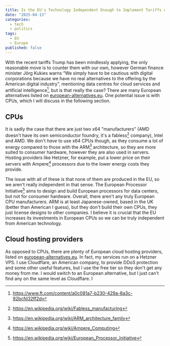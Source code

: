 ```yaml
---
title: Is the EU's Technology Independent Enough to Implement Tariffs on American Tech?
date: "2025-04-13"
categories:
  - tech
  - politics
tags:
  - EU
  - Europe
published: false
---
```


With the recent tariffs Trump has been mindlessly applying, the only reasonable move is to counter them with our own, however German finance minister Jörg Kukies warns “We simply have to be cautious with digital corporations because we have no real alternatives to the offering by the American digital industry”, mentioning data centres for cloud services and artificial intelligence[^jorg-kukies], but is that really the case? There are many European alternatives listed on [european-alternatives.eu](https://european-alternatives.eu/). One potential issue is with CPUs, which I will discuss in the following section.

## CPUs

It is sadly the case that there are just two x64 "manufacturers" (AMD doesn't have its own semiconductor foundry, it's a fabless[^fabless] company), Intel and AMD. We don't *have* to use x64 CPUs though, as they consume a lot of energy compared to those with the ARM[^arm] architecture, so they are more suited to consumer hardware, however they are also used in servers. Hosting providers like Hetzner, for example, put a lower price on their servers with Ampere[^ampere] processors due to the lower energy costs they provide.

The issue with all of these is that none of them are produced in the EU, so we aren't really independent in that sense. The European Processor Initiative[^european-processor-initiative] aims to design and build European processors for data centers, but not for consumer hardware. Overall, there aren't any truly European CPU manufacturers. ARM is at least Japanese-owned, based in the UK (better than American I guess), but they don't build their own CPUs, they just license designs to other companies. I believe it is crucial that the EU increases its investments in European CPUs so we can be truly independent from American technology.

## Cloud hosting providers

As opposed to CPUs, there are plenty of European cloud hosting providers, listed on [european-alternatives.eu](https://european-alternatives.eu/). In fact, my services run on a Hetzner VPS. I use Cloudflare, an American company, to provide DDoS protection and some other useful features, but I use the free tier so they don't get any money from me. I would switch to an European alternative, but I just can't find any on the same level as Cloudflare. I

[^jorg-kukies]: <https://www.ft.com/content/a0c081a7-b230-429a-8a3c-92bcfd32ff2d>
[^arm]: <https://en.wikipedia.org/wiki/ARM_architecture_family>
[^ampere]: <https://en.wikipedia.org/wiki/Ampere_Computing>
[^fabless]: <https://en.wikipedia.org/wiki/Fabless_manufacturing>
[^european-processor-initiative]: <https://en.wikipedia.org/wiki/European_Processor_Initiative>
